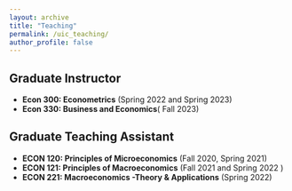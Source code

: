 ```yaml
---
layout: archive
title: "Teaching"
permalink: /uic_teaching/
author_profile: false
---
```

## Graduate Instructor
- **Econ 300: Econometrics** (Spring 2022 and Spring 2023)
- **Econ 330: Business and Economics**( Fall 2023)

## Graduate Teaching Assistant
- **ECON 120: Principles of Microeconomics** (Fall 2020, Spring 2021)
- **ECON 121: Principles of Macroeconomics** (Fall 2021 and Spring 2022 )
- **ECON 221: Macroeconomics -Theory & Applications** (Spring 2022)
  
